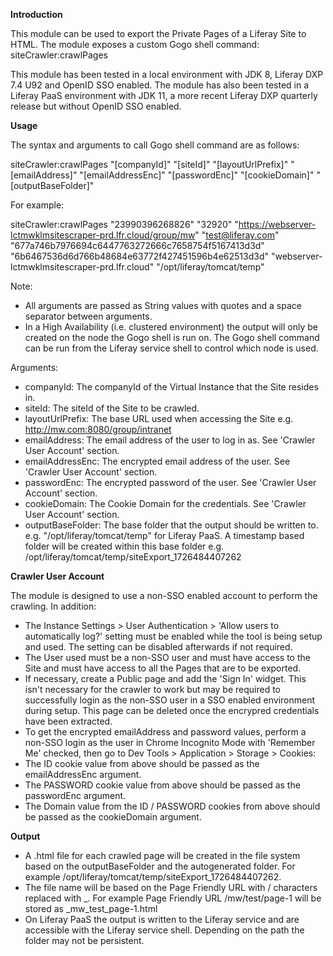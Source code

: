 **Introduction**

This module can be used to export the Private Pages of a Liferay Site to HTML. The module exposes a custom Gogo shell command: siteCrawler:crawlPages

This module has been tested in a local environment with JDK 8, Liferay DXP 7.4 U92 and OpenID SSO enabled.
The module has also been tested in a Liferay PaaS environment with JDK 11, a more recent Liferay DXP quarterly release but without OpenID SSO enabled.

**Usage**

The syntax and arguments to call Gogo shell command are as follows:

siteCrawler:crawlPages "[companyId]" "[siteId]" "[layoutUrlPrefix]" "[emailAddress]" "[emailAddressEnc]" "[passwordEnc]" "[cookieDomain]" "[outputBaseFolder]"

For example:

siteCrawler:crawlPages "23990396268826" "32920" "https://webserver-lctmwklmsitescraper-prd.lfr.cloud/group/mw" "test@liferay.com" "677a746b7976694c6447763272666c7658754f5167413d3d" "6b6467536d6d766b48684e63772f427451596b4e62513d3d" "webserver-lctmwklmsitescraper-prd.lfr.cloud" "/opt/liferay/tomcat/temp"

Note: 
- All arguments are passed as String values with quotes and a space separator between arguments.
- In a High Availability (i.e. clustered environment) the output will only be created on the node the Gogo shell is run on. The Gogo shell command can be run from the Liferay service shell to control which node is used.

Arguments:

- companyId: The companyId of the Virtual Instance that the Site resides in.
- siteId: The siteId of the Site to be crawled.
- layoutUrlPrefix: The base URL used when accessing the Site e.g. http://mw.com:8080/group/intranet
- emailAddress: The email address of the user to log in as. See 'Crawler User Account' section.
- emailAddressEnc: The encrypted email address of the user. See 'Crawler User Account' section.
- passwordEnc: The encrypted password of the user. See 'Crawler User Account' section.
- cookieDomain: The Cookie Domain for the credentials. See 'Crawler User Account' section.
- outputBaseFolder: The base folder that the output should be written to. e.g. "/opt/liferay/tomcat/temp" for Liferay PaaS. A timestamp based folder will be created within this base folder e.g. /opt/liferay/tomcat/temp/siteExport_1726484407262

**Crawler User Account**

The module is designed to use a non-SSO enabled account to perform the crawling. In addition:

- The Instance Settings > User Authentication > 'Allow users to automatically log?' setting must be enabled while the tool is being setup and used. The setting can be disabled afterwards if not required. 
- The User used must be a non-SSO user and must have access to the Site and must have access to all the Pages that are to be exported.
- If necessary, create a Public page and add the 'Sign In' widget. This isn't necessary for the crawler to work but may be required to successfully login as the non-SSO user in a SSO enabled environment during setup. This page can be deleted once the encrypred credentials have been extracted. 
- To get the encrypted emailAddress and password values, perform a non-SSO login as the user in Chrome Incognito Mode with 'Remember Me' checked, then go to Dev Tools > Application > Storage > Cookies:
- The ID cookie value from above should be passed as the emailAddressEnc argument.
- The PASSWORD cookie value from above should be passed as the passwordEnc argument.
- The Domain value from the ID / PASSWORD cookies from above should be passed as the cookieDomain argument.

**Output**

- A .html file for each crawled page will be created in the file system based on the outputBaseFolder and the autogenerated folder. For example /opt/liferay/tomcat/temp/siteExport_1726484407262.
- The file name will be based on the Page Friendly URL with / characters replaced with _. For example Page Friendly URL /mw/test/page-1 will be stored as _mw_test_page-1.html
- On Liferay PaaS the output is written to the Liferay service and are accessible with the Liferay service shell. Depending on the path the folder may not be persistent.
